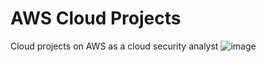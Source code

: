 # AWS Cloud Projects
Cloud projects on AWS as a cloud security analyst
![image](https://user-images.githubusercontent.com/113246484/194341026-dd5facb2-931b-4d83-9148-87610d60f2f5.png)
